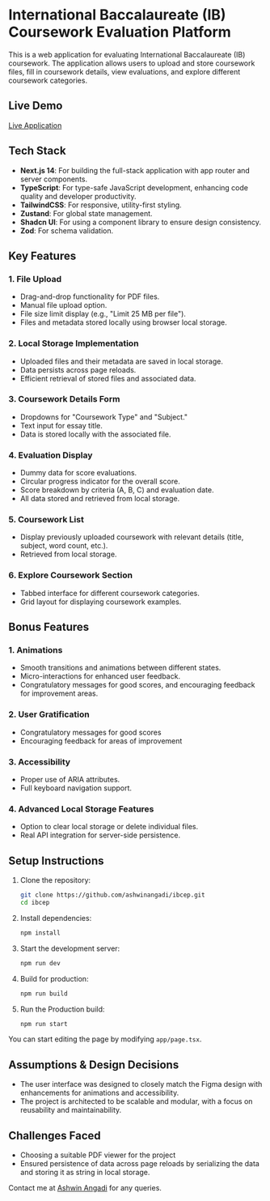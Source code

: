 # International Baccalaureate (IB) Coursework Evaluation Platform

This is a web application for evaluating International Baccalaureate (IB) coursework. The application allows users to upload and store coursework files, fill in coursework details, view evaluations, and explore different coursework categories.

## Live Demo

[Live Application](https://ib-coursework-evaluation-platform-three.vercel.app/)

## Tech Stack

- **Next.js 14**: For building the full-stack application with app router and server components.
- **TypeScript**: For type-safe JavaScript development, enhancing code quality and developer productivity.
- **TailwindCSS**: For responsive, utility-first styling.
- **Zustand**: For global state management.
- **Shadcn UI**: For using a component library to ensure design consistency.
- **Zod**: For schema validation.

## Key Features

### 1. File Upload

- Drag-and-drop functionality for PDF files.
- Manual file upload option.
- File size limit display (e.g., "Limit 25 MB per file").
- Files and metadata stored locally using browser local storage.

### 2. Local Storage Implementation

- Uploaded files and their metadata are saved in local storage.
- Data persists across page reloads.
- Efficient retrieval of stored files and associated data.

### 3. Coursework Details Form

- Dropdowns for "Coursework Type" and "Subject."
- Text input for essay title.
- Data is stored locally with the associated file.

### 4. Evaluation Display

- Dummy data for score evaluations.
- Circular progress indicator for the overall score.
- Score breakdown by criteria (A, B, C) and evaluation date.
- All data stored and retrieved from local storage.

### 5. Coursework List

- Display previously uploaded coursework with relevant details (title, subject, word count, etc.).
- Retrieved from local storage.

### 6. Explore Coursework Section

- Tabbed interface for different coursework categories.
- Grid layout for displaying coursework examples.

## Bonus Features

### 1. Animations

- Smooth transitions and animations between different states.
- Micro-interactions for enhanced user feedback.
- Congratulatory messages for good scores, and encouraging feedback for improvement areas.

### 2. User Gratification

- Congratulatory messages for good scores
- Encouraging feedback for areas of improvement

### 3. Accessibility

- Proper use of ARIA attributes.
- Full keyboard navigation support.

### 4. Advanced Local Storage Features

- Option to clear local storage or delete individual files.
- Real API integration for server-side persistence.

## Setup Instructions

1. Clone the repository:
   ```bash
   git clone https://github.com/ashwinangadi/ibcep.git
   cd ibcep
   ```
2. Install dependencies:
   ```bash
   npm install
   ```
3. Start the development server:
   ```bash
   npm run dev
   ```
4. Build for production:
   ```bash
   npm run build
   ```
5. Run the Production build:
   ```bash
   npm run start
   ```

You can start editing the page by modifying `app/page.tsx`.

## Assumptions & Design Decisions

- The user interface was designed to closely match the Figma design with enhancements for animations and accessibility.
- The project is architected to be scalable and modular, with a focus on reusability and maintainability.

## Challenges Faced

- Choosing a suitable PDF viewer for the project
- Ensured persistence of data across page reloads by serializing the data and storing it as string in local storage.

Contact me at [Ashwin Angadi](https://www.ashwinangadi.com/) for any queries.
